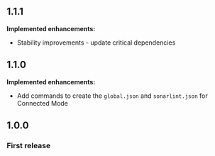 ## 1.1.1

**Implemented enhancements:**

  * Stability improvements - update critical dependencies

## 1.1.0

**Implemented enhancements:**

  * Add commands to create the `global.json` and `sonarlint.json` for Connected Mode

## 1.0.0

### First release
